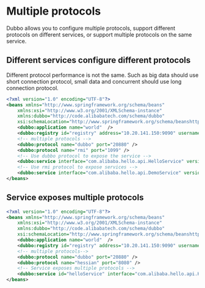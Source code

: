 # Multiple protocols

Dubbo allows you to configure multiple protocols, support different protocols on different services, or support multiple protocols on the same service.

## Different services configure different protocols

Different protocol performance is not the same. Such as big data should use short connection protocol, small data and concurrent should use long connection protocol.

```xml
<?xml version="1.0" encoding="UTF-8"?>
<beans xmlns="http://www.springframework.org/schema/beans"
    xmlns:xsi="http://www.w3.org/2001/XMLSchema-instance"
    xmlns:dubbo="http://code.alibabatech.com/schema/dubbo"
    xsi:schemaLocation="http://www.springframework.org/schema/beanshttp://www.springframework.org/schema/beans/spring-beans.xsdhttp://code.alibabatech.com/schema/dubbohttp://code.alibabatech.com/schema/dubbo/dubbo.xsd">
    <dubbo:application name="world"  />
    <dubbo:registry id="registry" address="10.20.141.150:9090" username="admin" password="hello1234" />
    <!-- multiple protocols -->
    <dubbo:protocol name="dubbo" port="20880" />
    <dubbo:protocol name="rmi" port="1099" />
    <!-- Use dubbo protocol to expose the service -->
    <dubbo:service interface="com.alibaba.hello.api.HelloService" version="1.0.0" ref="helloService" protocol="dubbo" />
    <!-- Use rmi protocol to expose services -->
    <dubbo:service interface="com.alibaba.hello.api.DemoService" version="1.0.0" ref="demoService" protocol="rmi" />
</beans>
```

## Service exposes multiple protocols

```xml
<?xml version="1.0" encoding="UTF-8"?>
<beans xmlns="http://www.springframework.org/schema/beans"
    xmlns:xsi="http://www.w3.org/2001/XMLSchema-instance"
    xmlns:dubbo="http://code.alibabatech.com/schema/dubbo"
    xsi:schemaLocation="http://www.springframework.org/schema/beanshttp://www.springframework.org/schema/beans/spring-beans.xsdhttp://code.alibabatech.com/schema/dubbohttp://code.alibabatech.com/schema/dubbo/dubbo.xsd">
    <dubbo:application name="world"  />
    <dubbo:registry id="registry" address="10.20.141.150:9090" username="admin" password="hello1234" />
    <!-- multiple protocols-->
    <dubbo:protocol name="dubbo" port="20880" />
    <dubbo:protocol name="hessian" port="8080" />
    <!-- Service exposes multiple protocols -->
    <dubbo:service id="helloService" interface="com.alibaba.hello.api.HelloService" version="1.0.0" protocol="dubbo,hessian" />
</beans>
```

[^1]: custom protocol, see:[protocol extension](https://dubbo.gitbooks.io/dubbo-dev-book/content/impls/protocol.html)
